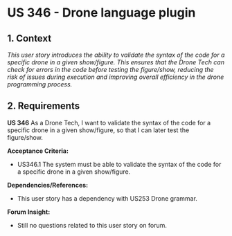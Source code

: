 
# US 346 - Drone language plugin


## 1. Context

*This user story introduces the ability to validate the syntax of the code for a specific drone in a given show/figure. This ensures that the Drone Tech can check for errors in the code before testing the figure/show, reducing the risk of issues during execution and improving overall efficiency in the drone programming process.*  
## 2. Requirements

**US 346** As a Drone Tech, I want to validate the syntax of the code for a specific drone in a given show/figure, so that I can later test the figure/show.

**Acceptance Criteria:**

- US346.1 The system must be able to validate the syntax of the code for a specific drone in a given show/figure.

**Dependencies/References:**

* This user story has a dependency with US253 Drone grammar.


**Forum Insight:**

* Still no questions related to this user story on forum.
